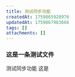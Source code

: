 ```yaml
---
title: 测试同步功能
createdAt: 1759865928976
updatedAt: 1759867983666
tags: []
attachments: []
---
```


### 这是一条测试文件
测试同步功能
这是